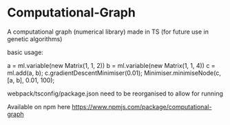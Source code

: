 # Computational-Graph
A computational graph (numerical library) made in TS (for future use in genetic algorithms)


basic usage:

a = ml.variable(new Matrix(1, 1, 2))
b = ml.variable(new Matrix(1, 1, 4))
c = ml.add(a, b);
c.gradientDescentMinimiser(0.01);
Minimiser.minimiseNode(c, [a, b], 0.01, 100);

webpack/tsconfig/package.json need to be reorganised to allow for running

Available on npm here https://www.npmjs.com/package/computational-graph


